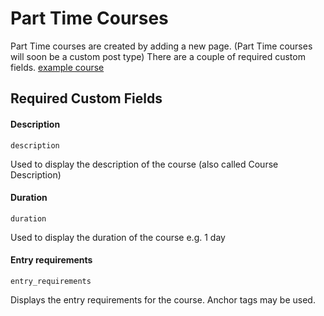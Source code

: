 # Part Time Courses

Part Time courses are created by adding a new page. (Part Time courses will soon be a custom post type)
There are a couple of required custom fields.
[example course](https://ctutraining.ac.za/part-time-courses/google-courses/google-adwords-for-businesses/)

## Required Custom Fields

#### Description
`description`

Used to display the description of the course (also called Course Description)

#### Duration
`duration`

Used to display the duration of the course e.g. 1 day

#### Entry requirements
`entry_requirements`

Displays the entry requirements for the course. Anchor tags may be used.
